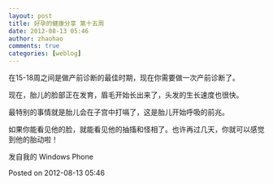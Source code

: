 ```yaml
---
layout: post
title: 好孕的健康分享 第十五周
date: 2012-08-13 05:46
author: zhaohao
comments: true
categories: [weblog]
---
```

在15-18周之间是做产前诊断的最佳时期，现在你需要做一次产前诊断了。

现在，胎儿的脸部正在发育，眉毛开始长出来了，头发的生长速度也很快。

最特别的事情就是胎儿会在子宫中打嗝了，这是胎儿开始呼吸的前兆。

如果你能看见他的脸，就能看见他的抽搐和怪相了。也许再过几天，你就可以感觉到他的胎动啦！

发自我的 Windows Phone

Posted on 2012-08-13 05:46
